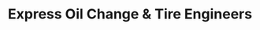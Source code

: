 ---
title: "Express Oil Change & Tire Engineers"
url: /owens-cross-roads/express-oil-change-and-tire-engineers/
shop: tyres
---